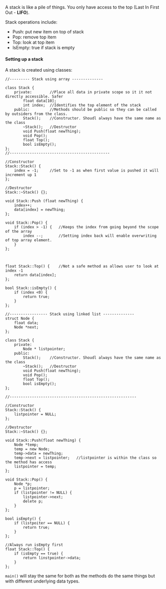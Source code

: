 A stack is like a pile of things. You only have access to the top (Last In First Out - **LIFO**).

Stack operations include:
- Push: put new item on top of stack
- Pop: remove top item
- Top: look at top item
- IsEmpty: true if stack is empty
#### Setting up a stack
A stack is created using classes:

```
//--------- Stack using array --------------

class Stack {
    private:        //Place all data in private scope so it it not directly accessible. Safer
        float data[10];
        int index;  //Identifies the top element of the stack
    public:         //Methods should be public so they can be called by outsiders from the class.
        Stack();    //Constructor. Shoudl always have the same name as the class
        ~Stack();   //Destructor
        void Push(float newThing);
        void Pop();
        float Top();
        bool isEmpty();
};
//---------------------------------------------

//Constructor
Stack::Stack() {
    index = -1;     //Set to -1 as when first value is pushed it will increment up 1
};

//Destructor
Stack::~Stack() {};

void Stack::Push (float newThing) {
    index++;
    data[index] = newThing;
};

void Stack::Pop() {
    if (index > -1) {   //Keeps the index from going beyond the scope of the array
        index --;       //Setting index back will enable overwriting of top array element.
    }
};

  

float Stack::Top() {    //Not a safe method as allows user to look at index -1
    return data[index];
};

bool Stack::isEmpty() {
    if (index <0) {
        return true;
    }
};
```

```
//----------------- Stack using linked list --------------
struct Node {
    float data;
    Node *next;
};

class Stack {
    private:
        Node * listpointer;
    public:
        Stack();    //Constructor. Shoudl always have the same name as the class
        ~Stack();   //Destructor
        void Push(float newThing);
        void Pop();
        float Top();
        bool isEmpty();
};

//---------------------------------------------------------

//Constructor
Stack::Stack() {
    listpointer = NULL;
};

//Destructor
Stack::~Stack() {};
  
void Stack::Push(float newThing) {
    Node *temp;
    temp = new Node;
    temp->data = newThing;
    temp->next = listpointer;   //listpointer is within the class so the method has access
    listpointer = temp;
};

void Stack::Pop() {
    Node *p;
    p = listpointer;
    if (listpointer != NULL) {
        listpointer->next;
        delete p;
    }
};

bool isEmpty() {
    if (listpoiter == NULL) {
        return true;
    }
};

//Always run isEmpty first
float Stack::Top() {
    if (isEmpty == true) {
        return linstpointer->data;
    }
};
```

`main()` will stay the same for both as the methods do the same things but with different underlying data types.